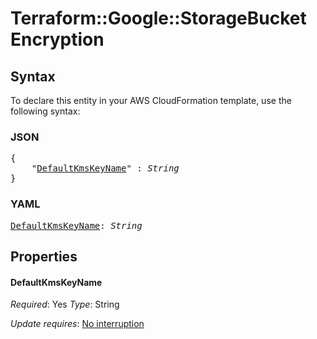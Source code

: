 # Terraform::Google::StorageBucket Encryption

## Syntax

To declare this entity in your AWS CloudFormation template, use the following syntax:

### JSON

<pre>
{
    "<a href="#defaultkmskeyname" title="DefaultKmsKeyName">DefaultKmsKeyName</a>" : <i>String</i>
}
</pre>

### YAML

<pre>
<a href="#defaultkmskeyname" title="DefaultKmsKeyName">DefaultKmsKeyName</a>: <i>String</i>
</pre>

## Properties

#### DefaultKmsKeyName

_Required_: Yes
_Type_: String

_Update requires_: [No interruption](https://docs.aws.amazon.com/AWSCloudFormation/latest/UserGuide/using-cfn-updating-stacks-update-behaviors.html#update-no-interrupt)

